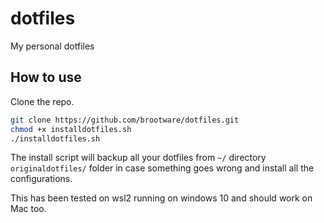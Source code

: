 # dotfiles
My personal dotfiles

## How to use

Clone the repo. 


```zsh 
git clone https://github.com/brootware/dotfiles.git
chmod +x installdotfiles.sh
./installdotfiles.sh
```

The install script will backup all your dotfiles from `~/` directory `originaldotfiles/` folder in case something goes wrong and install all the configurations.

This has been tested on wsl2 running on windows 10 and should work on Mac too.